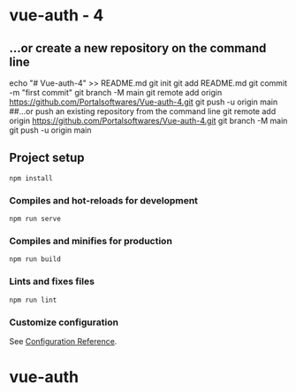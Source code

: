 # vue-auth - 4

## …or create a new repository on the command line
echo "# Vue-auth-4" >> README.md
git init
git add README.md
git commit -m "first commit"
git branch -M main
git remote add origin https://github.com/Portalsoftwares/Vue-auth-4.git
git push -u origin main
##…or push an existing repository from the command line
git remote add origin https://github.com/Portalsoftwares/Vue-auth-4.git
git branch -M main
git push -u origin main

## Project setup
```
npm install
```

### Compiles and hot-reloads for development
```
npm run serve
```

### Compiles and minifies for production
```
npm run build
```

### Lints and fixes files
```
npm run lint
```

### Customize configuration
See [Configuration Reference](https://cli.vuejs.org/config/).
# vue-auth
